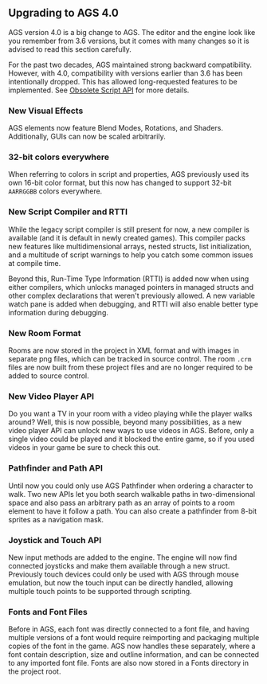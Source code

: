 ## Upgrading to AGS 4.0

AGS version 4.0 is a big change to AGS.
The editor and the engine look like you remember from 3.6 versions, but it comes with many changes so it is advised to read this section carefully.

For the past two decades, AGS maintained strong backward compatibility. However, with 4.0, compatibility with versions earlier than 3.6 has been intentionally dropped. This has allowed long-requested features to be implemented. See [Obsolete Script API](ObsoleteScriptAPI) for more details.

### New Visual Effects

AGS elements now feature Blend Modes, Rotations, and Shaders. Additionally, GUIs can now be scaled arbitrarily.

### 32-bit colors everywhere

When referring to colors in script and properties, AGS previously used its own 16-bit color format, but this now has changed to support 32-bit `AARRGGBB` colors everywhere.

### New Script Compiler and RTTI

While the legacy script compiler is still present for now, a new compiler is available (and it is default in newly created games). This compiler packs new features like multidimensional arrays, nested structs, list initialization, and a multitude of script warnings to help you catch some common issues at compile time.

Beyond this, Run-Time Type Information (RTTI) is added now when using either compilers, which unlocks managed pointers in managed structs and other complex declarations that weren't previously allowed. A new variable watch pane is added when debugging, and RTTI will also enable better type information during debugging.

### New Room Format

Rooms are now stored in the project in XML format and with images in separate png files, which can be tracked in source control. The room `.crm` files are now built from these project files and are no longer required to be added to source control. 

### New Video Player API

Do you want a TV in your room with a video playing while the player walks around? Well, this is now possible, beyond many possibilities, as a new video player API can unlock new ways to use videos in AGS. Before, only a single video could be played and it blocked the entire game, so if you used videos in your game be sure to check this out.

### Pathfinder and Path API

Until now you could only use AGS Pathfinder when ordering a character to walk. Two new APIs let you both search walkable paths in two-dimensional space and also pass an arbitrary path as an array of points to a room element to have it follow a path. You can also create a pathfinder from 8-bit sprites as a navigation mask.

### Joystick and Touch API

New input methods are added to the engine. The engine will now find connected joysticks and make them available through a new struct. Previously touch devices could only be used with AGS through mouse emulation, but now the touch input can be directly handled, allowing multiple touch points to be supported through scripting.

### Fonts and Font Files

Before in AGS, each font was directly connected to a font file, and having multiple versions of a font would require reimporting and packaging multiple copies of the font in the game. AGS now handles these separately, where a font contain description, size and outline information, and can be connected to any imported font file. Fonts are also now stored in a Fonts directory in the project root.
